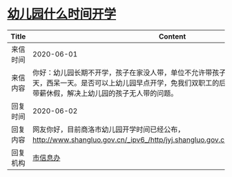 # <a href="http://www.shangluo.gov.cn/zmhd/ldxxxx.jsp?urltype=leadermail.LeaderMailContentUrl&wbtreeid=1112&leadermailid=5944">幼儿园什么时间开学</a>
| Title |                                                Content                                                 |
|:-----:|--------------------------------------------------------------------------------------------------------|
| 来信时间  | 2020-06-01                                                                                             |
| 来信内容  | 你好：幼儿园长期不开学，孩子在家没人带，单位不允许带孩子，娃娃只能在亲戚家东呆一天，西呆一天。是否可以上幼儿园早点开学，免我们双职工的后顾之忧，或者允许夫妻一方带薪休假，解决上幼儿园的孩子无人带的问题。  |
| 回复时间  | 2020-06-02                                                                                             |
| 回复内容  | 网友你好，目前商洛市幼儿园开学时间已经公布，http://www.shangluo.gov.cn/_ipv6_/http/jyj.shangluo.gov.cn//info/1042/27662.htm。 |
| 回复机构  | <a href="../../category/agencies/市信息办.md">市信息办</a>                                                     |